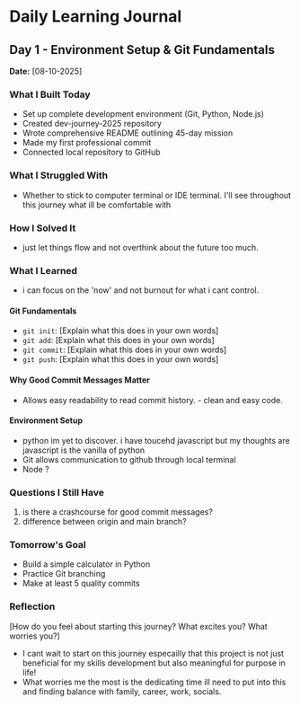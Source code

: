 # Daily Learning Journal

## Day 1 - Environment Setup & Git Fundamentals

**Date:** [08-10-2025]

### What I Built Today
- Set up complete development environment (Git, Python, Node.js)
- Created dev-journey-2025 repository
- Wrote comprehensive README outlining 45-day mission
- Made my first professional commit
- Connected local repository to GitHub

### What I Struggled With
- Whether to stick to computer terminal or IDE terminal. I'll see throughout this journey what ill be comfortable with

### How I Solved It
- just let things flow and not overthink about the future too much.

### What I Learned
- i can focus on the 'now' and not burnout for what i cant control.

#### Git Fundamentals
- `git init`: [Explain what this does in your own words]
- `git add`: [Explain what this does in your own words]
- `git commit`: [Explain what this does in your own words]
- `git push`: [Explain what this does in your own words]

#### Why Good Commit Messages Matter
- Allows easy readability to read commit history. - clean and easy code.

#### Environment Setup
- python im yet to discover. i have toucehd javascript but my thoughts are javascript is the vanilla of python
- Git allows communication to github through local terminal
- Node ?


### Questions I Still Have
1. is there a crashcourse for good commit messages?
2. difference between origin and main branch?

### Tomorrow's Goal
- Build a simple calculator in Python
- Practice Git branching
- Make at least 5 quality commits

### Reflection
[How do you feel about starting this journey? What excites you? What worries you?]
- I cant wait to start on this journey especailly that this project is not just beneficial for my skills development  but also meaningful for purpose in life!
- What worries me the most is the dedicating time ill need to put into this and finding balance with family, career, work, socials.